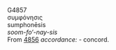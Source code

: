 <body>
  <p>G4857<br>  συμφόνησις  <br> sumphonēsis  <br><i>soom-fo‘-nay-sis </i><br>From <a href="g4856.htm">4856</a>  <i>accordance:</i> - concord.<br></p>
 </body>